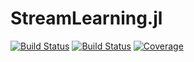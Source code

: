 # StreamLearning.jl

[![Build Status](https://travis-ci.com/benhals/JuliaStream.jl.svg?branch=master)](https://travis-ci.com/benhals/JuliaStream.jl)
[![Build Status](https://ci.appveyor.com/api/projects/status/github/benhals/JuliaStream.jl?svg=true)](https://ci.appveyor.com/project/benhals/JuliaStream-jl)
[![Coverage](https://codecov.io/gh/benhals/JuliaStream.jl/branch/master/graph/badge.svg)](https://codecov.io/gh/benhals/JuliaStream.jl)
